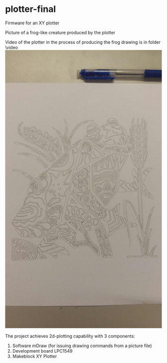 # plotter-final
Firmware for an XY plotter

Picture of a frog-like creature produced by the plotter

Video of the plotter in the process of producing the frog drawing is in folder \video
![Picture of a frog-like creature](/picture/frog-creature.jpeg)

The project achieves 2d-plotting capability with 3 components:

  1. Software mDraw (for issuing drawing commands from a picture file)
  1. Development board LPC1549
  1. Makeblock XY Plotter
